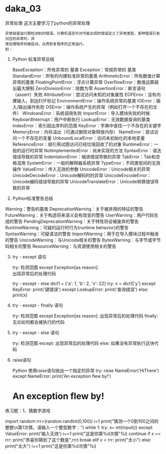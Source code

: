 # daka_03
异常处理
这次主要学习了python的异常处理

    异常就是运行期检测到的错误。计算机语言针对可能出现的错误定义了异常类型，某种错误引发对应的异常时，异
    常处理程序将被启动，从而恢复程序的正常运行。
    如：

1. Python 标准异常总结

    BaseException：所有异常的 基类
    Exception：常规异常的 基类
    StandardError：所有的内建标准异常的基类
    ArithmeticError：所有数值计算异常的基类
    FloatingPointError：浮点计算异常
    OverflowError：数值运算超出最大限制
    ZeroDivisionError：除数为零
    AssertionError：断言语句（assert）失败
    AttributeError：尝试访问未知的对象属性
    EOFError：没有内建输入，到达EOF标记
    EnvironmentError：操作系统异常的基类
    IOError：输入/输出操作失败
    OSError：操作系统产生的异常（例如打开一个不存在的文件）
    WindowsError：系统调用失败
    ImportError：导入模块失败的时候
    KeyboardInterrupt：用户中断执行
    LookupError：无效数据查询的基类
    IndexError：索引超出序列的范围
    KeyError：字典中查找一个不存在的关键字
    MemoryError：内存溢出（可通过删除对象释放内存）
    NameError：尝试访问一个不存在的变量
    UnboundLocalError：访问未初始化的本地变量
    ReferenceError：弱引用试图访问已经垃圾回收了的对象
    RuntimeError：一般的运行时异常
    NotImplementedError：尚未实现的方法
    SyntaxError：语法错误导致的异常
    IndentationError：缩进错误导致的异常
    TabError：Tab和空格混用
    SystemError：一般的解释器系统异常
    TypeError：不同类型间的无效操作
    ValueError：传入无效的参数
    UnicodeError：Unicode相关的异常
    UnicodeDecodeError：Unicode解码时的异常
    UnicodeEncodeError：Unicode编码错误导致的异常
    UnicodeTranslateError：Unicode转换错误导致的异常



2. Python标准警告总结

Warning：警告的基类
DeprecationWarning：关于被弃用的特征的警告
FutureWarning：关于构造将来语义会有改变的警告
UserWarning：用户代码生成的警告
PendingDeprecationWarning：关于特性将会被废弃的警告
RuntimeWarning：可疑的运行时行为(runtime behavior)的警告
SyntaxWarning：可疑语法的警告
ImportWarning：用于在导入模块过程中触发的警告
UnicodeWarning：与Unicode相关的警告
BytesWarning：与字节或字节码相关的警告
ResourceWarning：与资源使用相关的警告

3. try - except 语句

    try:
    检测范围
    except Exception[as reason]:    
    出现异常后的处理代码

    try - except - else 
    dict1 = {'a': 1, 'b': 2, 'v': 22}
    try:
        x = dict1['y']
    except KeyError:
        print('键错误')
    except LookupError:
        print('查询错误')
    else:
        print(x)

4. try - except - finally 语句

    try:
        检测范围
    except Exception[as reason]:
        出现异常后的处理代码
    finally:
        无论如何都会被执行的代码

5. try - except - else 语句

    try:
        检测范围
    except:
        出现异常后的处理代码
    else:
        如果没有异常执行这块代码

6. raise语句

    Python 使用raise语句抛出一个指定的异常
        try:
        raise NameError('HiThere')
    except NameError:
        print('An exception flew by!')
    
    # An exception flew by!

练习题：1、猜数字游戏

import random
rrr=(random.randint(0,100))
i=1
print("猜测一个0到100之间的整数\n第1次猜，请输入一个整型数字：")
while 1: 
    try:
        x= int(input())
    except ValueError:
        print('输入无效')
        i+=1
        print("这是你第%d次猜"%i)
        continue
    if x == rrr:
        print("恭喜你猜到了这个数是",rrr)
        break
    elif x < rrr:
        print("太小")
    else:
        print("太大")
    i+=1
    print("这是你第%d次猜"%i)
